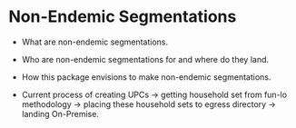# Non-Endemic Segmentations
* What are non-endemic segmentations.

* Who are non-endemic segmentations for and where do they land.

* How this package envisions to make non-endemic segmentations.

* Current process of creating UPCs -> getting household set from fun-lo methodology -> placing these household sets to egress directory -> landing On-Premise.
